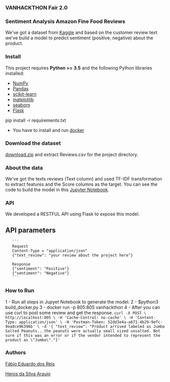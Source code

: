 
### VANHACKTHON Fair 2.0

### Sentiment Analysis Amazon Fine Food Reviews
We've got a dataset from [Kaggle](https://www.kaggle.com/snap/amazon-fine-food-reviews) and based on the customer review text we've build a model to predict sentiment (positive, negative) about the product.


### Install

This project requires **Python >= 3.5** and the following Python libraries installed:

- [NumPy](http://www.numpy.org/)
- [Pandas](http://pandas.pydata.org)
- [scikit-learn](http://scikit-learn.org/stable/)
- [matplotlib](http://matplotlib.org/)
- [seaborn](https://seaborn.pydata.org/)
- [Flask](http://flask.pocoo.org)

pip install -r requirements.txt

- You have to install and run [docker](https://docs.docker.com/install/)

### Download the dataset
[download.zip](https://www.kaggle.com/snap/amazon-fine-food-reviews/downloads/amazon-fine-food-reviews.zip/2) and extract
Reviews.csv for the project directory. 

### About the data
We've got the texts reviews (Text column) and used TF-IDF transformation to extract features and the Score columns as the target.
You can see the code to build the model in this [Jupyter Notebook](https://github.com/fabiodosreis2/skipthedishes_fair2.0/blob/master/vanhackthon.ipynb).


### API
We developed a RESTFUL API using Flask to expose this model.

 ## API parameters
       ```
       Request
       Content-Type = "application/json"
       {"text_review": "your review about the project here"}
       
       Response
       {"sentiment": "Positive"}
       {"sentiment": "Negative"}
       ```

### How to Run
1 - Run all steps in Jupyet Notebook to generate the model.
2 - $python3 build_docker.py
3 - docker run -p 805:805 vanhackthon
4 - After you can use curl to post some review and get the response.
    ```
    curl -X POST \
  http://localhost:805 \
  -H 'Cache-Control: no-cache' \
  -H 'Content-Type: application/json' \
  -H 'Postman-Token: 52dd3e4a-a671-4b29-9efc-9ea8ce96396b' \
  -d '{
    "text_review": "Product arrived labeled as Jumbo Salted Peanuts...the peanuts were actually small sized unsalted. Not sure if this was an error or if the vendor intended to represent the product as \"Jumbo\"."}'
    ```


### Authors

[Fábio Eduardo dos Reis](https://www.linkedin.com/in/fabiodosreis/)

[Heros da Silva Araujo](https://www.linkedin.com/in/herosaraujo/)



